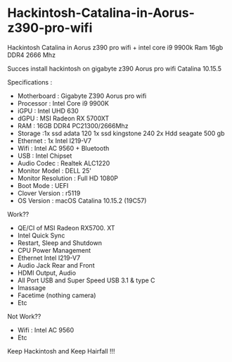 # Hackintosh-Catalina-in-Aorus-z390-pro-wifi
Hackintosh Catalina in Aorus z390 pro wifi + intel core i9 9900k Ram 16gb DDR4 2666 Mhz

Succes install hackintosh on gigabyte z390 Aorus pro wifi
Catalina 10.15.5

Specifications :
- Motherboard : Gigabyte Z390 Aorus pro wifi
- Processor : Intel Core i9 9900K
- iGPU : Intel UHD 630
- dGPU : MSI Radeon RX 5700XT
- RAM : 16GB DDR4 PC21300/2666Mhz
- Storage :1x ssd adata 120 1x ssd kingstone 240 2x Hdd seagate 500 gb
- Ethernet : 1x Intel I219-V7
- Wifi : Intel AC 9560 + Bluetooth
- USB : Intel Chipset
- Audio Codec : Realtek ALC1220
- Monitor Model : DELL 25'  
- Monitor Resolution : Full HD 1080P
- Boot Mode : UEFI
- Clover Version : r5119
- OS Version : macOS Catalina 10.15.2 (19C57)

Work??
- QE/CI of MSI Radeon RX5700. XT
- Intel Quick Sync
- Restart, Sleep and Shutdown
- CPU Power Management
- Ethernet Intel I219-V7
- Audio Jack Rear and Front
- HDMI Output, Audio
- All Port USB and Super Speed USB 3.1 & type C
- Imassage 
- Facetime (nothing camera)
- Etc

Not Work??
- Wifi : Intel AC 9560
- Etc

Keep Hackintosh and Keep Hairfall !!!


